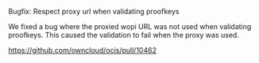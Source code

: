 Bugfix: Respect proxy url when validating proofkeys

We fixed a bug where the proxied wopi URL was not used when validating proofkeys. This caused the validation to fail when the proxy was used.

https://github.com/owncloud/ocis/pull/10462
